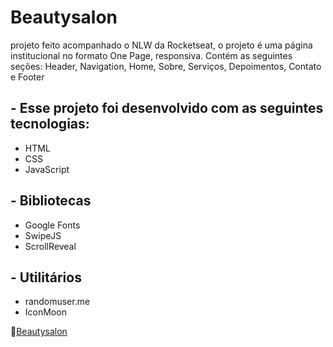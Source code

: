 # Beautysalon
 projeto feito acompanhado o NLW da Rocketseat, o projeto é uma página institucional no formato One Page, responsiva. Contém as seguintes seções: Header, Navigation, Home, Sobre, Serviços, Depoimentos, Contato e Footer
 
## - Esse projeto foi desenvolvido com as seguintes tecnologias:
* HTML
* CSS
* JavaScript

## - Bibliotecas
* Google Fonts
* SwipeJS
* ScrollReveal

## - Utilitários
* randomuser.me
* IconMoon

📎[Beautysalon](https://oguilhermeviana.github.io/Beautysalon/target="_blank")
